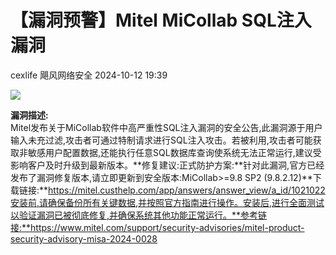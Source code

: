 #  【漏洞预警】Mitel MiCollab SQL注入漏洞   
cexlife  飓风网络安全   2024-10-12 19:39  
  
![](https://mmbiz.qpic.cn/mmbiz_png/ibhQpAia4xu03qgmYIAfFBO4aQOYxzO0XgJwIicnKnatiaxPcB8zzicYIxPYia8ywjGUdsmmFZmDQKlAicK9FzvgovDkw/640?wx_fmt=png&from=appmsg "")  
  
**漏洞描述:**  
Mitel发布关于MiCollab软件中高严重性SQL注入漏洞的安全公告,此漏洞源于用户输入未充过滤,攻击者可通过特制请求进行SQL注入攻击。若被利用,攻击者可能获取非敏感用户配置数据,还能执行任意SQL数据库查询使系统无法正常运行,建议受影响客户及时升级到最新版本。**修复建议:正式防护方案:**针对此漏洞,官方已经发布了漏洞修复版本,请立即更新到安全版本:MiCollab>=9.8 SP2 (9.8.2.12)**下载链接:**https://mitel.custhelp.com/app/answers/answer_view/a_id/1021022安装前,请确保备份所有关键数据,并按照官方指南进行操作。安装后,进行全面测试以验证漏洞已被彻底修复,并确保系统其他功能正常运行。**参考链接:**https://www.mitel.com/support/security-advisories/mitel-product-security-advisory-misa-2024-0028  
  
